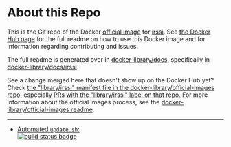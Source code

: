 # About this Repo

This is the Git repo of the Docker [official image](https://docs.docker.com/docker-hub/official_repos/) for [irssi](https://registry.hub.docker.com/_/irssi/). See [the Docker Hub page](https://registry.hub.docker.com/_/irssi/) for the full readme on how to use this Docker image and for information regarding contributing and issues.

The full readme is generated over in [docker-library/docs](https://github.com/docker-library/docs), specifically in [docker-library/docs/irssi](https://github.com/docker-library/docs/tree/master/irssi).

See a change merged here that doesn't show up on the Docker Hub yet? Check [the "library/irssi" manifest file in the docker-library/official-images repo](https://github.com/docker-library/official-images/blob/master/library/irssi), especially [PRs with the "library/irssi" label on that repo](https://github.com/docker-library/official-images/labels/library%2Firssi). For more information about the official images process, see the [docker-library/official-images readme](https://github.com/docker-library/official-images/blob/master/README.md).

---

-	[Automated `update.sh`:  
	![build status badge](https://doi-janky.infosiftr.net/job/update.sh/job/irssi/badge/icon)](https://doi-janky.infosiftr.net/job/update.sh/job/irssi)

<!-- THIS FILE IS GENERATED BY https://github.com/docker-library/docs/blob/master/generate-repo-stub-readme.sh -->
